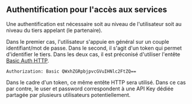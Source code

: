 ## Authentification pour l'accès aux services
Une authentification est nécessaire soit au niveau de l'utilisateur soit au niveau du tiers appelant (le partenaire).

Dans le premier cas, l'utilisateur s'appuie en général sur un couple identifiant/mot de passe. Dans le second, il s'agit d'un token qui permet d'identifier le tiers. Dans les deux cas, il est préconisé d'utiliser l'entête [Basic Auth HTTP](http://tools.ietf.org/html/rfc2617).

```Authorization: Basic QWxhZGRpbjpvcGVuIHNlc2FtZQ==```

Dans le cadre d'un token, ce même entête HTTP sera utilisé. Dans ce cas par contre, le user et password correspondent à une API Key dédiée partagée par plusieurs utilisateurs potentiellement.


